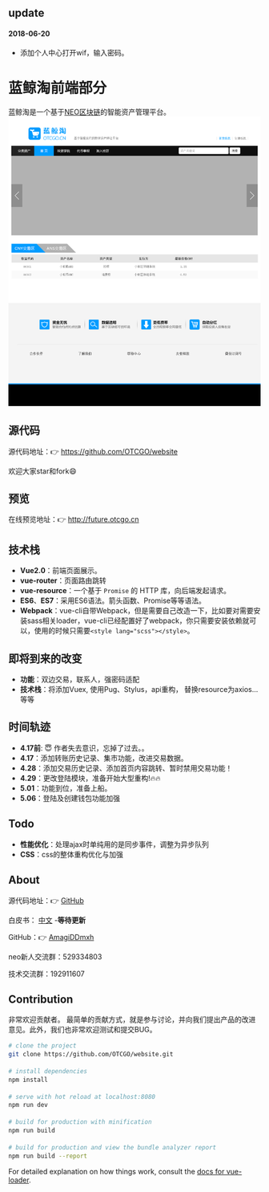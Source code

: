 ## update

#### 2018-06-20
* 添加个人中心打开wif，输入密码。



# 蓝鲸淘前端部分

蓝鲸淘是一个基于[NEO区块链](http://neo.org)的智能资产管理平台。
![Screenshot](https://raw.githubusercontent.com/AmagiDDmxh/otcgo/master/doc/Home.png)

## 源代码
源代码地址：👉 https://github.com/OTCGO/website

欢迎大家star和fork😄

## 预览
在线预览地址：👉 http://future.otcgo.cn

## 技术栈
* **Vue2.0**：前端页面展示。
* **vue-router**：页面路由跳转
* **vue-resource**：一个基于 `Promise` 的 HTTP 库，向后端发起请求。
* **ES6**、**ES7**：采用ES6语法。箭头函数、Promise等等语法。
* **Webpack**：vue-cli自带Webpack，但是需要自己改造一下，比如要对需要安装sass相关loader，vue-cli已经配置好了webpack，你只需要安装依赖就可以，使用的时候只需要`<style lang="scss"></style>`。

## 即将到来的改变
* **功能**：双边交易，联系人，强密码适配
* **技术栈**：将添加Vuex, 使用Pug、Stylus，api重构， 替换resource为axios...等等


## 时间轨迹
* **4.17前**: :innocent: 作者失去意识，忘掉了过去。。
* **4.17**：添加转账历史记录、集市功能，改进交易数据。
* **4.28**：添加交易历史记录、添加首页内容跳转、暂时禁用交易功能！
* **4.29**：更改登陆模块，准备开始大型重构!:fire::fire:
* **5.01**：功能到位，准备上船。
* **5.06**：登陆及创建钱包功能加强

## Todo
* **性能优化**：处理ajax时单纯用的是同步事件，调整为异步队列
* **CSS**：css的整体重构优化与加强

## About
源代码地址：👉 [GitHub](https://github.com/OTCGO/website)

白皮书： [中文]() -**等待更新**

GitHub：👉 [AmagiDDmxh](https://github.com/AmagiDDmxh)

neo新人交流群：529334803

技术交流群：192911607

## Contribution
非常欢迎贡献者。
最简单的贡献方式，就是参与讨论，并向我们提出产品的改进意见。此外，我们也非常欢迎测试和提交BUG。

``` bash
# clone the project
git clone https://github.com/OTCGO/website.git

# install dependencies
npm install

# serve with hot reload at localhost:8080
npm run dev

# build for production with minification
npm run build

# build for production and view the bundle analyzer report
npm run build --report
```

For detailed explanation on how things work, consult the [docs for vue-loader](http://vuejs.github.io/vue-loader).




